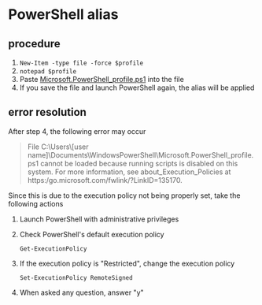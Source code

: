 # PowerShell alias

## procedure

1. `New-Item -type file -force $profile`
2. `notepad $profile`
3. Paste [Microsoft.PowerShell_profile.ps1](https://github.com/masachika-kamada/windows-terminal-setting/blob/main/Microsoft.PowerShell_profile.ps1) into the file
4. If you save the file and launch PowerShell again, the alias will be applied

## error resolution

After step 4, the following error may occur

> File C:\Users\\[user name]\Documents\WindowsPowerShell\Microsoft.PowerShell_profile.ps1 cannot be loaded because running scripts is disabled on this system. For more information, see about_Execution_Policies at https:/go.microsoft.com/fwlink/?LinkID=135170.

Since this is due to the execution policy not being properly set, take the following actions

1. Launch PowerShell with administrative privileges
2. Check PowerShell's default execution policy

    ```
    Get-ExecutionPolicy
    ```

3. If the execution policy is "Restricted", change the execution policy

    ```
    Set-ExecutionPolicy RemoteSigned
    ```

4. When asked any question, answer "y"
